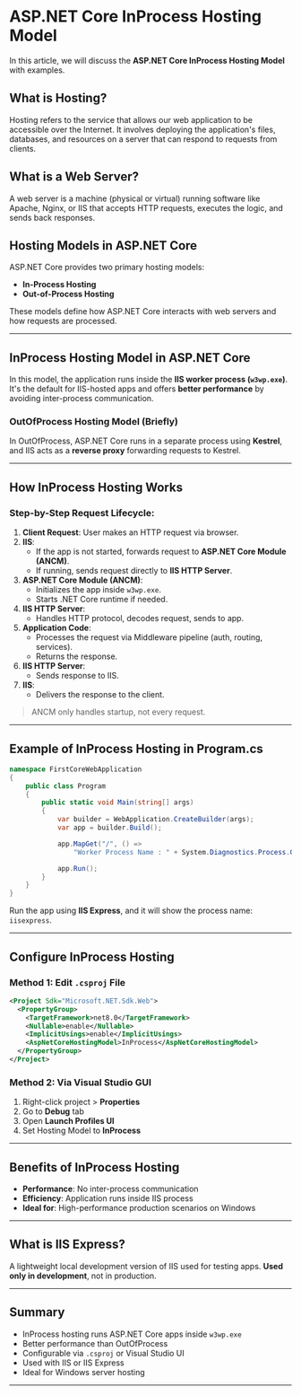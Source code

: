 
# ASP.NET Core InProcess Hosting Model

In this article, we will discuss the **ASP.NET Core InProcess Hosting Model** with examples.

## What is Hosting?

Hosting refers to the service that allows our web application to be accessible over the Internet. It involves deploying the application's files, databases, and resources on a server that can respond to requests from clients.

## What is a Web Server?

A web server is a machine (physical or virtual) running software like Apache, Nginx, or IIS that accepts HTTP requests, executes the logic, and sends back responses.

## Hosting Models in ASP.NET Core

ASP.NET Core provides two primary hosting models:

- **In-Process Hosting**
- **Out-of-Process Hosting**

These models define how ASP.NET Core interacts with web servers and how requests are processed.

---

## InProcess Hosting Model in ASP.NET Core

In this model, the application runs inside the **IIS worker process (`w3wp.exe`)**. It's the default for IIS-hosted apps and offers **better performance** by avoiding inter-process communication.

### OutOfProcess Hosting Model (Briefly)

In OutOfProcess, ASP.NET Core runs in a separate process using **Kestrel**, and IIS acts as a **reverse proxy** forwarding requests to Kestrel.

---

## How InProcess Hosting Works

### Step-by-Step Request Lifecycle:

1. **Client Request**: User makes an HTTP request via browser.
2. **IIS**:
   - If the app is not started, forwards request to **ASP.NET Core Module (ANCM)**.
   - If running, sends request directly to **IIS HTTP Server**.
3. **ASP.NET Core Module (ANCM)**:
   - Initializes the app inside `w3wp.exe`.
   - Starts .NET Core runtime if needed.
4. **IIS HTTP Server**:
   - Handles HTTP protocol, decodes request, sends to app.
5. **Application Code**:
   - Processes the request via Middleware pipeline (auth, routing, services).
   - Returns the response.
6. **IIS HTTP Server**:
   - Sends response to IIS.
7. **IIS**:
   - Delivers the response to the client.

> ANCM only handles startup, not every request.

---

## Example of InProcess Hosting in Program.cs

```csharp
namespace FirstCoreWebApplication
{
    public class Program
    {
        public static void Main(string[] args)
        {
            var builder = WebApplication.CreateBuilder(args);
            var app = builder.Build();

            app.MapGet("/", () =>
                "Worker Process Name : " + System.Diagnostics.Process.GetCurrentProcess().ProcessName);

            app.Run();
        }
    }
}
```

Run the app using **IIS Express**, and it will show the process name: `iisexpress`.

---

## Configure InProcess Hosting

### Method 1: Edit `.csproj` File

```xml
<Project Sdk="Microsoft.NET.Sdk.Web">
  <PropertyGroup>
    <TargetFramework>net8.0</TargetFramework>
    <Nullable>enable</Nullable>
    <ImplicitUsings>enable</ImplicitUsings>
    <AspNetCoreHostingModel>InProcess</AspNetCoreHostingModel>
  </PropertyGroup>
</Project>
```

### Method 2: Via Visual Studio GUI

1. Right-click project > **Properties**
2. Go to **Debug** tab
3. Open **Launch Profiles UI**
4. Set Hosting Model to **InProcess**

---

## Benefits of InProcess Hosting

- **Performance**: No inter-process communication
- **Efficiency**: Application runs inside IIS process
- **Ideal for**: High-performance production scenarios on Windows

---

## What is IIS Express?

A lightweight local development version of IIS used for testing apps. **Used only in development**, not in production.

---

## Summary

- InProcess hosting runs ASP.NET Core apps inside `w3wp.exe`
- Better performance than OutOfProcess
- Configurable via `.csproj` or Visual Studio UI
- Used with IIS or IIS Express
- Ideal for Windows server hosting

---

